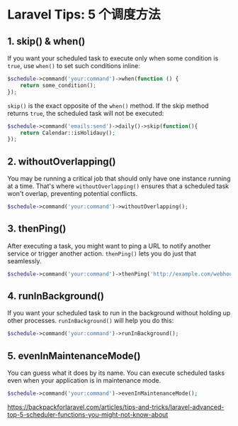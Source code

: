 # Laravel Tips: 5 个调度方法

## 1. skip() & when()

If you want your scheduled task to execute only when some condition is `true`, use `when()` to set such conditions inline:

```php
$schedule->command('your:command')->when(function () {
    return some_condition();
});
```

`skip()` is the exact opposite of the `when()` method. If the skip method returns `true`, the scheduled task will not be executed:

```php
$schedule->command('emails:send')->daily()->skip(function(){
    return Calendar::isHolidauy();
});
```

## 2. withoutOverlapping()

You may be running a critical job that should only have one instance running at a time. That's where `withoutOverlapping()` ensures that a scheduled task won't overlap, preventing potential conflicts.

```php
$schedule->command('your:command')->withoutOverlapping();
```

## 3. thenPing()

After executing a task, you might want to ping a URL to notify another service or trigger another action. `thenPing()` lets you do just that seamlessly.

```php
$schedule->command('your:command')->thenPing('http://example.com/webhook');
```

## 4. runInBackground()

If you want your scheduled task to run in the background without holding up other processes. `runInBackground()` will help you do this:

```php
$schedule->command('your:command')->runInBackground();
```

## 5. evenInMaintenanceMode()

You can guess what it does by its name. You can execute scheduled tasks even when your application is in maintenance mode.

```php
$schedule->command('your:command')->evenInMaintenanceMode();
```



https://backpackforlaravel.com/articles/tips-and-tricks/laravel-advanced-top-5-scheduler-functions-you-might-not-know-about